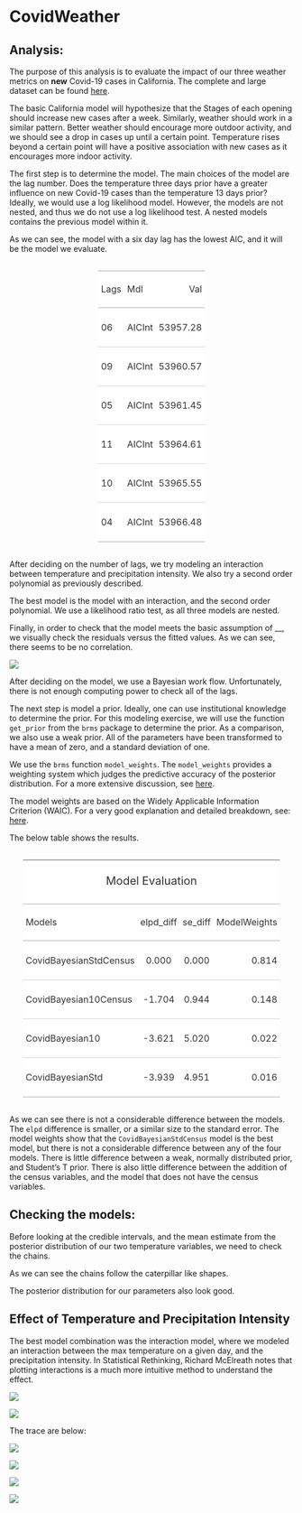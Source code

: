CovidWeather
================

## Analysis:

The purpose of this analysis is to evaluate the impact of our three
weather metrics on **new** Covid-19 cases in California. The complete
and large dataset can be found
[here](https://www.dropbox.com/preview/Public/WeatherData/WeatherCases.csv?role=personal).

The basic California model will hypothesize that the Stages of each
opening should increase new cases after a week. Similarly, weather
should work in a similar pattern. Better weather should encourage more
outdoor activity, and we should see a drop in cases up until a certain
point. Temperature rises beyond a certain point will have a positive
association with new cases as it encourages more indoor activity.

The first step is to determine the model. The main choices of the model
are the lag number. Does the temperature three days prior have a greater
influence on new Covid-19 cases than the temperature 13 days prior?
Ideally, we would use a log likelihood model. However, the models are
not nested, and thus we do not use a log likelihood test. A nested
models contains the previous model within it.

As we can see, the model with a six day lag has the lowest AIC, and it
will be the model we evaluate.

<!--html_preserve-->

<style>html {
  font-family: -apple-system, BlinkMacSystemFont, 'Segoe UI', Roboto, Oxygen, Ubuntu, Cantarell, 'Helvetica Neue', 'Fira Sans', 'Droid Sans', Arial, sans-serif;
}

#vhbmshmcfv .gt_table {
  display: table;
  border-collapse: collapse;
  margin-left: auto;
  margin-right: auto;
  color: #333333;
  font-size: 16px;
  background-color: #FFFFFF;
  width: auto;
  border-top-style: solid;
  border-top-width: 2px;
  border-top-color: #A8A8A8;
  border-right-style: none;
  border-right-width: 2px;
  border-right-color: #D3D3D3;
  border-bottom-style: solid;
  border-bottom-width: 2px;
  border-bottom-color: #A8A8A8;
  border-left-style: none;
  border-left-width: 2px;
  border-left-color: #D3D3D3;
}

#vhbmshmcfv .gt_heading {
  background-color: #FFFFFF;
  text-align: center;
  border-bottom-color: #FFFFFF;
  border-left-style: none;
  border-left-width: 1px;
  border-left-color: #D3D3D3;
  border-right-style: none;
  border-right-width: 1px;
  border-right-color: #D3D3D3;
}

#vhbmshmcfv .gt_title {
  color: #333333;
  font-size: 125%;
  font-weight: initial;
  padding-top: 4px;
  padding-bottom: 4px;
  border-bottom-color: #FFFFFF;
  border-bottom-width: 0;
}

#vhbmshmcfv .gt_subtitle {
  color: #333333;
  font-size: 85%;
  font-weight: initial;
  padding-top: 0;
  padding-bottom: 4px;
  border-top-color: #FFFFFF;
  border-top-width: 0;
}

#vhbmshmcfv .gt_bottom_border {
  border-bottom-style: solid;
  border-bottom-width: 2px;
  border-bottom-color: #D3D3D3;
}

#vhbmshmcfv .gt_col_headings {
  border-top-style: solid;
  border-top-width: 2px;
  border-top-color: #D3D3D3;
  border-bottom-style: solid;
  border-bottom-width: 2px;
  border-bottom-color: #D3D3D3;
  border-left-style: none;
  border-left-width: 1px;
  border-left-color: #D3D3D3;
  border-right-style: none;
  border-right-width: 1px;
  border-right-color: #D3D3D3;
}

#vhbmshmcfv .gt_col_heading {
  color: #333333;
  background-color: #FFFFFF;
  font-size: 100%;
  font-weight: normal;
  text-transform: inherit;
  border-left-style: none;
  border-left-width: 1px;
  border-left-color: #D3D3D3;
  border-right-style: none;
  border-right-width: 1px;
  border-right-color: #D3D3D3;
  vertical-align: bottom;
  padding-top: 5px;
  padding-bottom: 6px;
  padding-left: 5px;
  padding-right: 5px;
  overflow-x: hidden;
}

#vhbmshmcfv .gt_column_spanner_outer {
  color: #333333;
  background-color: #FFFFFF;
  font-size: 100%;
  font-weight: normal;
  text-transform: inherit;
  padding-top: 0;
  padding-bottom: 0;
  padding-left: 4px;
  padding-right: 4px;
}

#vhbmshmcfv .gt_column_spanner_outer:first-child {
  padding-left: 0;
}

#vhbmshmcfv .gt_column_spanner_outer:last-child {
  padding-right: 0;
}

#vhbmshmcfv .gt_column_spanner {
  border-bottom-style: solid;
  border-bottom-width: 2px;
  border-bottom-color: #D3D3D3;
  vertical-align: bottom;
  padding-top: 5px;
  padding-bottom: 6px;
  overflow-x: hidden;
  display: inline-block;
  width: 100%;
}

#vhbmshmcfv .gt_group_heading {
  padding: 8px;
  color: #333333;
  background-color: #FFFFFF;
  font-size: 100%;
  font-weight: initial;
  text-transform: inherit;
  border-top-style: solid;
  border-top-width: 2px;
  border-top-color: #D3D3D3;
  border-bottom-style: solid;
  border-bottom-width: 2px;
  border-bottom-color: #D3D3D3;
  border-left-style: none;
  border-left-width: 1px;
  border-left-color: #D3D3D3;
  border-right-style: none;
  border-right-width: 1px;
  border-right-color: #D3D3D3;
  vertical-align: middle;
}

#vhbmshmcfv .gt_empty_group_heading {
  padding: 0.5px;
  color: #333333;
  background-color: #FFFFFF;
  font-size: 100%;
  font-weight: initial;
  border-top-style: solid;
  border-top-width: 2px;
  border-top-color: #D3D3D3;
  border-bottom-style: solid;
  border-bottom-width: 2px;
  border-bottom-color: #D3D3D3;
  vertical-align: middle;
}

#vhbmshmcfv .gt_striped {
  background-color: rgba(128, 128, 128, 0.05);
}

#vhbmshmcfv .gt_from_md > :first-child {
  margin-top: 0;
}

#vhbmshmcfv .gt_from_md > :last-child {
  margin-bottom: 0;
}

#vhbmshmcfv .gt_row {
  padding-top: 8px;
  padding-bottom: 8px;
  padding-left: 5px;
  padding-right: 5px;
  margin: 10px;
  border-top-style: solid;
  border-top-width: 1px;
  border-top-color: #D3D3D3;
  border-left-style: none;
  border-left-width: 1px;
  border-left-color: #D3D3D3;
  border-right-style: none;
  border-right-width: 1px;
  border-right-color: #D3D3D3;
  vertical-align: middle;
  overflow-x: hidden;
}

#vhbmshmcfv .gt_stub {
  color: #333333;
  background-color: #FFFFFF;
  font-size: 100%;
  font-weight: initial;
  text-transform: inherit;
  border-right-style: solid;
  border-right-width: 2px;
  border-right-color: #D3D3D3;
  padding-left: 12px;
}

#vhbmshmcfv .gt_summary_row {
  color: #333333;
  background-color: #FFFFFF;
  text-transform: inherit;
  padding-top: 8px;
  padding-bottom: 8px;
  padding-left: 5px;
  padding-right: 5px;
}

#vhbmshmcfv .gt_first_summary_row {
  padding-top: 8px;
  padding-bottom: 8px;
  padding-left: 5px;
  padding-right: 5px;
  border-top-style: solid;
  border-top-width: 2px;
  border-top-color: #D3D3D3;
}

#vhbmshmcfv .gt_grand_summary_row {
  color: #333333;
  background-color: #FFFFFF;
  text-transform: inherit;
  padding-top: 8px;
  padding-bottom: 8px;
  padding-left: 5px;
  padding-right: 5px;
}

#vhbmshmcfv .gt_first_grand_summary_row {
  padding-top: 8px;
  padding-bottom: 8px;
  padding-left: 5px;
  padding-right: 5px;
  border-top-style: double;
  border-top-width: 6px;
  border-top-color: #D3D3D3;
}

#vhbmshmcfv .gt_table_body {
  border-top-style: solid;
  border-top-width: 2px;
  border-top-color: #D3D3D3;
  border-bottom-style: solid;
  border-bottom-width: 2px;
  border-bottom-color: #D3D3D3;
}

#vhbmshmcfv .gt_footnotes {
  color: #333333;
  background-color: #FFFFFF;
  border-bottom-style: none;
  border-bottom-width: 2px;
  border-bottom-color: #D3D3D3;
  border-left-style: none;
  border-left-width: 2px;
  border-left-color: #D3D3D3;
  border-right-style: none;
  border-right-width: 2px;
  border-right-color: #D3D3D3;
}

#vhbmshmcfv .gt_footnote {
  margin: 0px;
  font-size: 90%;
  padding: 4px;
}

#vhbmshmcfv .gt_sourcenotes {
  color: #333333;
  background-color: #FFFFFF;
  border-bottom-style: none;
  border-bottom-width: 2px;
  border-bottom-color: #D3D3D3;
  border-left-style: none;
  border-left-width: 2px;
  border-left-color: #D3D3D3;
  border-right-style: none;
  border-right-width: 2px;
  border-right-color: #D3D3D3;
}

#vhbmshmcfv .gt_sourcenote {
  font-size: 90%;
  padding: 4px;
}

#vhbmshmcfv .gt_left {
  text-align: left;
}

#vhbmshmcfv .gt_center {
  text-align: center;
}

#vhbmshmcfv .gt_right {
  text-align: right;
  font-variant-numeric: tabular-nums;
}

#vhbmshmcfv .gt_font_normal {
  font-weight: normal;
}

#vhbmshmcfv .gt_font_bold {
  font-weight: bold;
}

#vhbmshmcfv .gt_font_italic {
  font-style: italic;
}

#vhbmshmcfv .gt_super {
  font-size: 65%;
}

#vhbmshmcfv .gt_footnote_marks {
  font-style: italic;
  font-size: 65%;
}
</style>

<div id="vhbmshmcfv" style="overflow-x:auto;overflow-y:auto;width:auto;height:auto;">

<table class="gt_table">

<thead class="gt_col_headings">

<tr>

<th class="gt_col_heading gt_columns_bottom_border gt_left" rowspan="1" colspan="1">

Lags

</th>

<th class="gt_col_heading gt_columns_bottom_border gt_left" rowspan="1" colspan="1">

Mdl

</th>

<th class="gt_col_heading gt_columns_bottom_border gt_right" rowspan="1" colspan="1">

Val

</th>

</tr>

</thead>

<tbody class="gt_table_body">

<tr>

<td class="gt_row gt_left">

06

</td>

<td class="gt_row gt_left">

AICInt

</td>

<td class="gt_row gt_right">

53957.28

</td>

</tr>

<tr>

<td class="gt_row gt_left">

09

</td>

<td class="gt_row gt_left">

AICInt

</td>

<td class="gt_row gt_right">

53960.57

</td>

</tr>

<tr>

<td class="gt_row gt_left">

05

</td>

<td class="gt_row gt_left">

AICInt

</td>

<td class="gt_row gt_right">

53961.45

</td>

</tr>

<tr>

<td class="gt_row gt_left">

11

</td>

<td class="gt_row gt_left">

AICInt

</td>

<td class="gt_row gt_right">

53964.61

</td>

</tr>

<tr>

<td class="gt_row gt_left">

10

</td>

<td class="gt_row gt_left">

AICInt

</td>

<td class="gt_row gt_right">

53965.55

</td>

</tr>

<tr>

<td class="gt_row gt_left">

04

</td>

<td class="gt_row gt_left">

AICInt

</td>

<td class="gt_row gt_right">

53966.48

</td>

</tr>

</tbody>

</table>

</div>

<!--/html_preserve-->

After deciding on the number of lags, we try modeling an interaction
between temperature and precipitation intensity. We also try a second
order polynomial as previously described.

The best model is the model with an interaction, and the second order
polynomial. We use a likelihood ratio test, as all three models are
nested.

Finally, in order to check that the model meets the basic assumption of
\_\_, we visually check the residuals versus the fitted values. As we
can see, there seems to be no correlation.

![](CovidAnalysis_files/figure-gfm/ResidCheck-1.png)<!-- -->

After deciding on the model, we use a Bayesian work flow. Unfortunately,
there is not enough computing power to check all of the lags.

The next step is model a prior. Ideally, one can use institutional
knowledge to determine the prior. For this modeling exercise, we will
use the function `get_prior` from the `brms` package to determine the
prior. As a comparison, we also use a weak prior. All of the parameters
have been transformed to have a mean of zero, and a standard deviation
of one.

We use the `brms` function `model_weights`. The `model_weights` provides
a weighting system which judges the predictive accuracy of the posterior
distribution. For a more extensive discussion, see
[here](https://discourse.mc-stan.org/t/model-stacking-and-loo-brms-models/4611).

The model weights are based on the Widely Applicable Information
Criterion (WAIC). For a very good explanation and detailed breakdown,
see:
[here](https://bookdown.org/ajkurz/Statistical_Rethinking_recoded/overfitting-regularization-and-information-criteria.html#using-information-criteria).

The below table shows the results.

<!--html_preserve-->

<style>html {
  font-family: -apple-system, BlinkMacSystemFont, 'Segoe UI', Roboto, Oxygen, Ubuntu, Cantarell, 'Helvetica Neue', 'Fira Sans', 'Droid Sans', Arial, sans-serif;
}

#ljyajfytcl .gt_table {
  display: table;
  border-collapse: collapse;
  margin-left: auto;
  margin-right: auto;
  color: #333333;
  font-size: 16px;
  background-color: #FFFFFF;
  width: auto;
  border-top-style: solid;
  border-top-width: 2px;
  border-top-color: #A8A8A8;
  border-right-style: none;
  border-right-width: 2px;
  border-right-color: #D3D3D3;
  border-bottom-style: solid;
  border-bottom-width: 2px;
  border-bottom-color: #A8A8A8;
  border-left-style: none;
  border-left-width: 2px;
  border-left-color: #D3D3D3;
}

#ljyajfytcl .gt_heading {
  background-color: #FFFFFF;
  text-align: center;
  border-bottom-color: #FFFFFF;
  border-left-style: none;
  border-left-width: 1px;
  border-left-color: #D3D3D3;
  border-right-style: none;
  border-right-width: 1px;
  border-right-color: #D3D3D3;
}

#ljyajfytcl .gt_title {
  color: #333333;
  font-size: 125%;
  font-weight: initial;
  padding-top: 4px;
  padding-bottom: 4px;
  border-bottom-color: #FFFFFF;
  border-bottom-width: 0;
}

#ljyajfytcl .gt_subtitle {
  color: #333333;
  font-size: 85%;
  font-weight: initial;
  padding-top: 0;
  padding-bottom: 4px;
  border-top-color: #FFFFFF;
  border-top-width: 0;
}

#ljyajfytcl .gt_bottom_border {
  border-bottom-style: solid;
  border-bottom-width: 2px;
  border-bottom-color: #D3D3D3;
}

#ljyajfytcl .gt_col_headings {
  border-top-style: solid;
  border-top-width: 2px;
  border-top-color: #D3D3D3;
  border-bottom-style: solid;
  border-bottom-width: 2px;
  border-bottom-color: #D3D3D3;
  border-left-style: none;
  border-left-width: 1px;
  border-left-color: #D3D3D3;
  border-right-style: none;
  border-right-width: 1px;
  border-right-color: #D3D3D3;
}

#ljyajfytcl .gt_col_heading {
  color: #333333;
  background-color: #FFFFFF;
  font-size: 100%;
  font-weight: normal;
  text-transform: inherit;
  border-left-style: none;
  border-left-width: 1px;
  border-left-color: #D3D3D3;
  border-right-style: none;
  border-right-width: 1px;
  border-right-color: #D3D3D3;
  vertical-align: bottom;
  padding-top: 5px;
  padding-bottom: 6px;
  padding-left: 5px;
  padding-right: 5px;
  overflow-x: hidden;
}

#ljyajfytcl .gt_column_spanner_outer {
  color: #333333;
  background-color: #FFFFFF;
  font-size: 100%;
  font-weight: normal;
  text-transform: inherit;
  padding-top: 0;
  padding-bottom: 0;
  padding-left: 4px;
  padding-right: 4px;
}

#ljyajfytcl .gt_column_spanner_outer:first-child {
  padding-left: 0;
}

#ljyajfytcl .gt_column_spanner_outer:last-child {
  padding-right: 0;
}

#ljyajfytcl .gt_column_spanner {
  border-bottom-style: solid;
  border-bottom-width: 2px;
  border-bottom-color: #D3D3D3;
  vertical-align: bottom;
  padding-top: 5px;
  padding-bottom: 6px;
  overflow-x: hidden;
  display: inline-block;
  width: 100%;
}

#ljyajfytcl .gt_group_heading {
  padding: 8px;
  color: #333333;
  background-color: #FFFFFF;
  font-size: 100%;
  font-weight: initial;
  text-transform: inherit;
  border-top-style: solid;
  border-top-width: 2px;
  border-top-color: #D3D3D3;
  border-bottom-style: solid;
  border-bottom-width: 2px;
  border-bottom-color: #D3D3D3;
  border-left-style: none;
  border-left-width: 1px;
  border-left-color: #D3D3D3;
  border-right-style: none;
  border-right-width: 1px;
  border-right-color: #D3D3D3;
  vertical-align: middle;
}

#ljyajfytcl .gt_empty_group_heading {
  padding: 0.5px;
  color: #333333;
  background-color: #FFFFFF;
  font-size: 100%;
  font-weight: initial;
  border-top-style: solid;
  border-top-width: 2px;
  border-top-color: #D3D3D3;
  border-bottom-style: solid;
  border-bottom-width: 2px;
  border-bottom-color: #D3D3D3;
  vertical-align: middle;
}

#ljyajfytcl .gt_striped {
  background-color: rgba(128, 128, 128, 0.05);
}

#ljyajfytcl .gt_from_md > :first-child {
  margin-top: 0;
}

#ljyajfytcl .gt_from_md > :last-child {
  margin-bottom: 0;
}

#ljyajfytcl .gt_row {
  padding-top: 8px;
  padding-bottom: 8px;
  padding-left: 5px;
  padding-right: 5px;
  margin: 10px;
  border-top-style: solid;
  border-top-width: 1px;
  border-top-color: #D3D3D3;
  border-left-style: none;
  border-left-width: 1px;
  border-left-color: #D3D3D3;
  border-right-style: none;
  border-right-width: 1px;
  border-right-color: #D3D3D3;
  vertical-align: middle;
  overflow-x: hidden;
}

#ljyajfytcl .gt_stub {
  color: #333333;
  background-color: #FFFFFF;
  font-size: 100%;
  font-weight: initial;
  text-transform: inherit;
  border-right-style: solid;
  border-right-width: 2px;
  border-right-color: #D3D3D3;
  padding-left: 12px;
}

#ljyajfytcl .gt_summary_row {
  color: #333333;
  background-color: #FFFFFF;
  text-transform: inherit;
  padding-top: 8px;
  padding-bottom: 8px;
  padding-left: 5px;
  padding-right: 5px;
}

#ljyajfytcl .gt_first_summary_row {
  padding-top: 8px;
  padding-bottom: 8px;
  padding-left: 5px;
  padding-right: 5px;
  border-top-style: solid;
  border-top-width: 2px;
  border-top-color: #D3D3D3;
}

#ljyajfytcl .gt_grand_summary_row {
  color: #333333;
  background-color: #FFFFFF;
  text-transform: inherit;
  padding-top: 8px;
  padding-bottom: 8px;
  padding-left: 5px;
  padding-right: 5px;
}

#ljyajfytcl .gt_first_grand_summary_row {
  padding-top: 8px;
  padding-bottom: 8px;
  padding-left: 5px;
  padding-right: 5px;
  border-top-style: double;
  border-top-width: 6px;
  border-top-color: #D3D3D3;
}

#ljyajfytcl .gt_table_body {
  border-top-style: solid;
  border-top-width: 2px;
  border-top-color: #D3D3D3;
  border-bottom-style: solid;
  border-bottom-width: 2px;
  border-bottom-color: #D3D3D3;
}

#ljyajfytcl .gt_footnotes {
  color: #333333;
  background-color: #FFFFFF;
  border-bottom-style: none;
  border-bottom-width: 2px;
  border-bottom-color: #D3D3D3;
  border-left-style: none;
  border-left-width: 2px;
  border-left-color: #D3D3D3;
  border-right-style: none;
  border-right-width: 2px;
  border-right-color: #D3D3D3;
}

#ljyajfytcl .gt_footnote {
  margin: 0px;
  font-size: 90%;
  padding: 4px;
}

#ljyajfytcl .gt_sourcenotes {
  color: #333333;
  background-color: #FFFFFF;
  border-bottom-style: none;
  border-bottom-width: 2px;
  border-bottom-color: #D3D3D3;
  border-left-style: none;
  border-left-width: 2px;
  border-left-color: #D3D3D3;
  border-right-style: none;
  border-right-width: 2px;
  border-right-color: #D3D3D3;
}

#ljyajfytcl .gt_sourcenote {
  font-size: 90%;
  padding: 4px;
}

#ljyajfytcl .gt_left {
  text-align: left;
}

#ljyajfytcl .gt_center {
  text-align: center;
}

#ljyajfytcl .gt_right {
  text-align: right;
  font-variant-numeric: tabular-nums;
}

#ljyajfytcl .gt_font_normal {
  font-weight: normal;
}

#ljyajfytcl .gt_font_bold {
  font-weight: bold;
}

#ljyajfytcl .gt_font_italic {
  font-style: italic;
}

#ljyajfytcl .gt_super {
  font-size: 65%;
}

#ljyajfytcl .gt_footnote_marks {
  font-style: italic;
  font-size: 65%;
}
</style>

<div id="ljyajfytcl" style="overflow-x:auto;overflow-y:auto;width:auto;height:auto;">

<table class="gt_table">

<thead class="gt_header">

<tr>

<th colspan="4" class="gt_heading gt_title gt_font_normal" style>

Model Evaluation

</th>

</tr>

<tr>

<th colspan="4" class="gt_heading gt_subtitle gt_font_normal gt_bottom_border" style>

</th>

</tr>

</thead>

<thead class="gt_col_headings">

<tr>

<th class="gt_col_heading gt_columns_bottom_border gt_left" rowspan="1" colspan="1">

Models

</th>

<th class="gt_col_heading gt_columns_bottom_border gt_center" rowspan="1" colspan="1">

elpd\_diff

</th>

<th class="gt_col_heading gt_columns_bottom_border gt_center" rowspan="1" colspan="1">

se\_diff

</th>

<th class="gt_col_heading gt_columns_bottom_border gt_right" rowspan="1" colspan="1">

ModelWeights

</th>

</tr>

</thead>

<tbody class="gt_table_body">

<tr>

<td class="gt_row gt_left">

CovidBayesianStdCensus

</td>

<td class="gt_row gt_center">

0.000

</td>

<td class="gt_row gt_center">

0.000

</td>

<td class="gt_row gt_right">

0.814

</td>

</tr>

<tr>

<td class="gt_row gt_left">

CovidBayesian10Census

</td>

<td class="gt_row gt_center">

\-1.704

</td>

<td class="gt_row gt_center">

0.944

</td>

<td class="gt_row gt_right">

0.148

</td>

</tr>

<tr>

<td class="gt_row gt_left">

CovidBayesian10

</td>

<td class="gt_row gt_center">

\-3.621

</td>

<td class="gt_row gt_center">

5.020

</td>

<td class="gt_row gt_right">

0.022

</td>

</tr>

<tr>

<td class="gt_row gt_left">

CovidBayesianStd

</td>

<td class="gt_row gt_center">

\-3.939

</td>

<td class="gt_row gt_center">

4.951

</td>

<td class="gt_row gt_right">

0.016

</td>

</tr>

</tbody>

</table>

</div>

<!--/html_preserve-->

As we can see there is not a considerable difference between the models.
The `elpd` difference is smaller, or a similar size to the standard
error. The model weights show that the `CovidBayesianStdCensus` model is
the best model, but there is not a considerable difference between any
of the four models. There is little difference between a weak, normally
distributed prior, and Student’s T prior. There is also little
difference between the addition of the census variables, and the model
that does not have the census variables.

## Checking the models:

Before looking at the credible intervals, and the mean estimate from the
posterior distribution of our two temperature variables, we need to
check the chains.

As we can see the chains follow the caterpillar like shapes.

The posterior distribution for our parameters also look good.

## Effect of Temperature and Precipitation Intensity

The best model combination was the interaction model, where we modeled
an interaction between the max temperature on a given day, and the
precipitation intensity. In Statistical Rethinking, Richard McElreath
notes that plotting interactions is a much more intuitive method to
understand the effect.

![](CovidAnalysis_files/figure-gfm/margeffects-1.png)<!-- -->

![](CovidAnalysis_files/figure-gfm/PosteriorParaDistr-1.png)<!-- -->

The trace are below:

![](CovidAnalysis_files/figure-gfm/trace1-1.png)<!-- -->

![](CovidAnalysis_files/figure-gfm/trace2-1.png)<!-- -->

![](CovidAnalysis_files/figure-gfm/trace3-1.png)<!-- -->

![](CovidAnalysis_files/figure-gfm/trace4-1.png)<!-- -->
